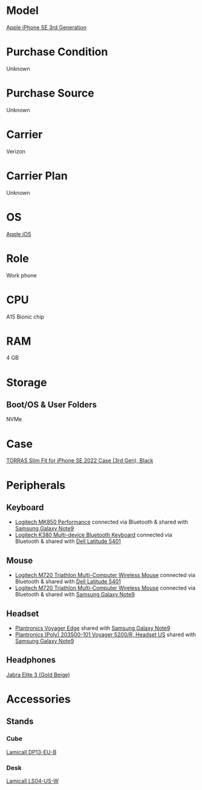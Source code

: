 # Model

[Apple iPhone SE 3rd Generation](https://www.apple.com/iphone-se/specs/)

# Purchase Condition

Unknown

# Purchase Source

Unknown

# Carrier

Verizon

# Carrier Plan

Unknown

# OS

[Apple iOS](https://www.apple.com/ios/)

# Role

Work phone

# CPU

A15 Bionic chip

# RAM

4 GB

# Storage

## Boot/OS & User Folders

NVMe

# Case

[TORRAS Slim Fit for iPhone SE 2022 Case (3rd Gen), Black](https://www.amazon.com/TORRAS-iPhone-Ultra-Matte-Gen-2022/dp/B09SD3J8CF?th=1)

# Peripherals

## Keyboard

* [Logitech MK850 Performance](https://www.logitech.com/en-us/product/mk850-wireless-keyboard-mouse-combo) connected via Bluetooth & shared with [Samsung Galaxy Note9](https://github.com/jdrch/Hardware/blob/master/Samsung%20Galaxy%20Note9.md#keyboard)
* [Logitech K380 Multi-device Bluetooth Keyboard](https://www.logitech.com/en-us/products/keyboards/k380-multi-device.920-007558.html) connected via Bluetooth & shared with [Dell Latitude 5401](https://github.com/jdrch/Hardware/blob/master/Mine-%20No/Dell%20Latitude%205401.md#keyboard)

## Mouse

* [Logitech M720 Triathlon Multi-Computer Wireless Mouse](https://www.logitech.com/en-us/product/m720-triathlon.910-004790.html) connected via Bluetooth & shared with [Dell Latitude 5401](https://github.com/jdrch/Hardware/blob/master/Mine-%20No/Dell%20Latitude%205401.md#mouse)
* [Logitech M720 Triathlon Multi-Computer Wireless Mouse](https://www.logitech.com/en-us/product/m720-triathlon.910-004790.html) connected via Bluetooth & shared with [Samsung Galaxy Note9](https://github.com/jdrch/Hardware/blob/master/Samsung%20Galaxy%20Note9.md#mouse)

## Headset

* [Plantronics Voyager Edge](https://www.plantronics.com/us/en/product/voyager-edge) shared with [Samsung Galaxy Note9](https://github.com/jdrch/Hardware/blob/master/Samsung%20Galaxy%20Note9.md#headset)
* [Plantronics (Poly) 203500-101 Voyager 5200/R, Headset US](https://www.poly.com/us/en/products/headsets/voyager/voyager-5200) shared with [Samsung Galaxy Note9](https://github.com/jdrch/Hardware/blob/master/Samsung%20Galaxy%20Note9.md#headset)

## Headphones

[Jabra Elite 3 (Gold Beige)](https://www.jabra.com/bluetooth-headsets/jabra-elite-3)

# Accessories

## Stands

### Cube

[Lamicall DP13-EU-B](https://www.amazon.com/dp/B09MCKK9NX)

### Desk

[Lamicall LS04-US-W](https://www.amazon.com/dp/B07PKPDHX4)
